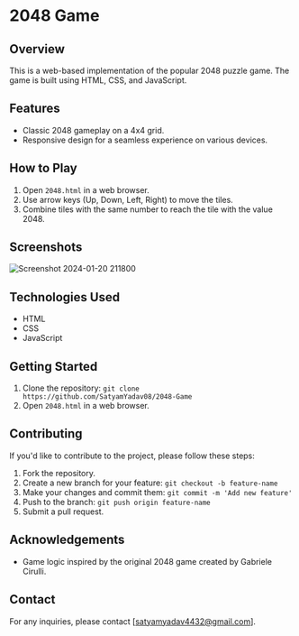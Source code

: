 # 2048 Game

## Overview
This is a web-based implementation of the popular 2048 puzzle game. The game is built using HTML, CSS, and JavaScript.

## Features
- Classic 2048 gameplay on a 4x4 grid.
- Responsive design for a seamless experience on various devices.

## How to Play
1. Open `2048.html` in a web browser.
2. Use arrow keys (Up, Down, Left, Right) to move the tiles.
3. Combine tiles with the same number to reach the tile with the value 2048.

## Screenshots
![Screenshot 2024-01-20 211800](https://github.com/SatyamYadav08/2048-Game/assets/156564174/5ce00c8e-b2e0-4b83-9e8b-f4c72063f237)

## Technologies Used
- HTML
- CSS
- JavaScript

## Getting Started
1. Clone the repository: `git clone https://github.com/SatyamYadav08/2048-Game`
2. Open `2048.html` in a web browser.

## Contributing
If you'd like to contribute to the project, please follow these steps:
1. Fork the repository.
2. Create a new branch for your feature: `git checkout -b feature-name`
3. Make your changes and commit them: `git commit -m 'Add new feature'`
4. Push to the branch: `git push origin feature-name`
5. Submit a pull request.

## Acknowledgements
- Game logic inspired by the original 2048 game created by Gabriele Cirulli.

## Contact
For any inquiries, please contact [satyamyadav4432@gmail.com].

